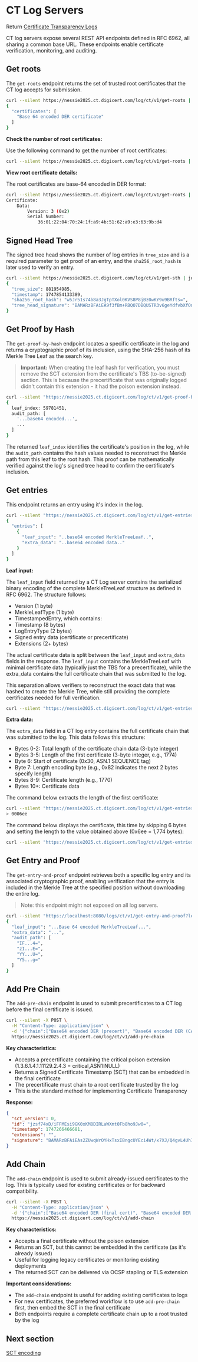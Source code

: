 # CT Log Servers

Return [Certificate Transparency Logs](../certificate-transparency-logs.md)

CT log servers expose several REST API endpoints defined in RFC 6962, all sharing a common base URL. These endpoints enable certificate verification, monitoring, and auditing.


## Get roots

The `get-roots` endpoint returns the set of trusted root certificates that the CT log accepts for submission.

```bash
curl --silent https://nessie2025.ct.digicert.com/log/ct/v1/get-roots | jq .
{
  "certificates": [
    "Base 64 encoded DER certificate"
  ]
}
```

**Check the number of root certificates:**

Use the following command to get the number of root certificates:
```bash
curl --silent https://nessie2025.ct.digicert.com/log/ct/v1/get-roots | jq '.certificates | length'
```

**View root certificate details:**

The root certificates are base-64 encoded in DER format:
```bash
curl --silent https://nessie2025.ct.digicert.com/log/ct/v1/get-roots | jq -r '.certificates[0]' | base64 -d | openssl x509 -inform DER -text -noout
Certificate:
    Data:
        Version: 3 (0x2)
        Serial Number:
            36:01:22:04:70:24:1f:a9:4b:51:62:a9:e3:63:9b:d4
```


## Signed Head Tree

The signed tree head shows the number of log entries in `tree_size` and is a required parameter to get proof of an entry, and the `sha256_root_hash` is later used to verify an entry.

```bash
curl --silent https://nessie2025.ct.digicert.com/log/ct/v1/get-sth | jq .
{
  "tree_size": 881954985,
  "timestamp": 1747854133389,
  "sha256_root_hash": "w5Jr51s74b8a3JgTpTXol0KVS8P8jBz0wKY9u9BRfts=",
  "tree_head_signature": "BAMARzBFAiEA9f3fBm+RBQO7DBQUSTR3v6geYdfvbXfOnjE59i/C70UCIBVfkfHYSLDo/5OuQqSHMPo7Leu+hwtlOludNGXiMk5z"
}
```


## Get Proof by Hash

The `get-proof-by-hash` endpoint locates a specific certificate in the log and returns a cryptographic proof of its inclusion, using the SHA-256 hash of its Merkle Tree Leaf as the search key.

> **Important:** When creating the leaf hash for verification, you must remove the SCT extension from the certificate's TBS (to-be-signed) section. This is because the precertificate that was originally logged didn't contain this extension - it had the poison extension instead.

```bash
curl --silent "https://nessie2025.ct.digicert.com/log/ct/v1/get-proof-by-hash?tree_size=55&hash=..hash.."
{
  leaf_index: 59781451,
  audit_path: [
    '...base64 encoded...',
    ...
  ]
}
```

The returned `leaf_index` identifies the certificate's position in the log, while the `audit_path` contains the hash values needed to reconstruct the Merkle path from this leaf to the root hash. This proof can be mathematically verified against the log's signed tree head to confirm the certificate's inclusion.


## Get entries

This endpoint returns an entry using it's index in the log.

```bash
curl --silent "https://nessie2025.ct.digicert.com/log/ct/v1/get-entries?start=0&end=0" | jq .
{
  "entries": [
    {
      "leaf_input": "..base64 encoded MerkleTreeLeaf..",
      "extra_data": "..base64 encoded data.."
    }
  ]
}
```

**Leaf input:**

The `leaf_input` field returned by a CT Log server contains the serialized binary encoding of the complete MerkleTreeLeaf structure as defined in RFC 6962. The structure follows:
- Version (1 byte)
- MerkleLeafType (1 byte)
- TimestampedEntry, which contains:
 - Timestamp (8 bytes)
 - LogEntryType (2 bytes)
 - Signed entry data (certificate or precertificate)
 - Extensions (2+ bytes)

The actual certificate data is split between the `leaf_input` and `extra_data` fields in the response. The `leaf_input` contains the MerkleTreeLeaf with minimal certificate data (typically just the TBS for a precertificate), while the extra_data contains the full certificate chain that was submitted to the log.

This separation allows verifiers to reconstruct the exact data that was hashed to create the Merkle Tree, while still providing the complete certificates needed for full verification.

```bash
curl --silent "https://nessie2025.ct.digicert.com/log/ct/v1/get-entries?start=0&end=0" | jq -r ".entries[0].leaf_input" | base64 -d | xxd
```

**Extra data:**

The `extra_data` field in a CT log entry contains the full certificate chain that was submitted to the log. This data follows this structure:
 - Bytes 0-2: Total length of the certificate chain data (3-byte integer)
 - Bytes 3-5: Length of the first certificate (3-byte integer, e.g., 1774)
 - Byte 6: Start of certificate (0x30, ASN.1 SEQUENCE tag)
 - Byte 7: Length encoding byte (e.g., 0x82 indicates the next 2 bytes specify length)
 - Bytes 8-9: Certificate length (e.g., 1770)
 - Bytes 10+: Certificate data

The command below extracts the length of the first certificate:
```bash
curl --silent "https://nessie2025.ct.digicert.com/log/ct/v1/get-entries?start=0&end=0" | jq -r ".entries[0].extra_data" | base64 -d | xxd --seek 3 --length 3 --plain
> 0006ee
```

The command below displays the certificate, this time by skipping 6 bytes and setting the length to the value obtained above (0x6ee = 1,774 bytes):
```bash
curl --silent "https://nessie2025.ct.digicert.com/log/ct/v1/get-entries?start=0&end=0" | jq -r '.entries[0].extra_data' | base64 -d | dd bs=1 skip=6 count=1777 2>/dev/null | openssl x509 -inform DER -text -noout
```

## Get Entry and Proof

The `get-entry-and-proof` endpoint retrieves both a specific log entry and its associated cryptographic proof, enabling verification that the entry is included in the Merkle Tree at the specified position without downloading the entire log.

> Note: this endpoint might not exposed on all log servers.

```bash
curl --silent "https://localhost:8080/logs/ct/v1/get-entry-and-proof?leaf_index=0&tree_size=881954985" | jq .
{
  "leaf_input": "...Base 64 encoded MerkleTreeLeaf...",
  "extra_data": "...",
  "audit_path": [
    "IF...4=",
    "zI...E=",
    "YY...U=",
    "Y5...g="
  ]
}
```

## Add Pre Chain

The `add-pre-chain` endpoint is used to submit precertificates to a CT log before the final certificate is issued.

```bash
curl --silent -X POST \
  -H "Content-Type: application/json" \
  -d '{"chain":["Base64 encoded DER (precert)", "Base64 encoded DER (CA)"]}' \
  https://nessie2025.ct.digicert.com/log/ct/v1/add-pre-chain
```

**Key characteristics:**
- Accepts a precertificate containing the critical poison extension (1.3.6.1.4.1.11129.2.4.3 = critical,ASN1:NULL)
- Returns a Signed Certificate Timestamp (SCT) that can be embedded in the final certificate
- The precertificate must chain to a root certificate trusted by the log
- This is the standard method for implementing Certificate Transparency

**Response:**
```json
{
  "sct_version": 0,
  "id": "jzsf74xD/iFFMEsi9GK0xKM8DIRLaWXmt0Fb8ho9Jw0=",
  "timestamp": 1747266466681,
  "extensions": "",
  "signature": "BAMARzBFAiEAs2ZUwqWrOYHxTsxIBngcUYEci4Wt/x7XJ/Q4gvL4UhICIHIJyiGCf61E5WIHvl+bk70695JzgKqS57+hrWym6iBC"
}
```

## Add Chain

The `add-chain` endpoint is used to submit already-issued certificates to the log. This is typically used for existing certificates or for backward compatibility.

```bash
curl --silent -X POST \
  -H "Content-Type: application/json" \
  -d '{"chain":["Base64 encoded DER (final cert)", "Base64 encoded DER (CA)"]}' \
  https://nessie2025.ct.digicert.com/log/ct/v1/add-chain
```

**Key characteristics:**
- Accepts a final certificate without the poison extension
- Returns an SCT, but this cannot be embedded in the certificate (as it's already issued)
- Useful for logging legacy certificates or monitoring existing deployments
- The returned SCT can be delivered via OCSP stapling or TLS extension

**Important considerations:**
- The `add-chain` endpoint is useful for adding existing certificates to logs
- For new certificates, the preferred workflow is to use `add-pre-chain` first, then embed the SCT in the final certificate
- Both endpoints require a complete certificate chain up to a root trusted by the log

## Next section

[SCT encoding](./ct_encoding.md)
